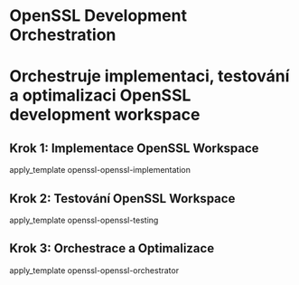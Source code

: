# OpenSSL Development Orchestration
# Orchestruje implementaci, testování a optimalizaci OpenSSL development workspace

## Krok 1: Implementace OpenSSL Workspace
apply_template openssl-openssl-implementation

## Krok 2: Testování OpenSSL Workspace
apply_template openssl-openssl-testing

## Krok 3: Orchestrace a Optimalizace
apply_template openssl-openssl-orchestrator
